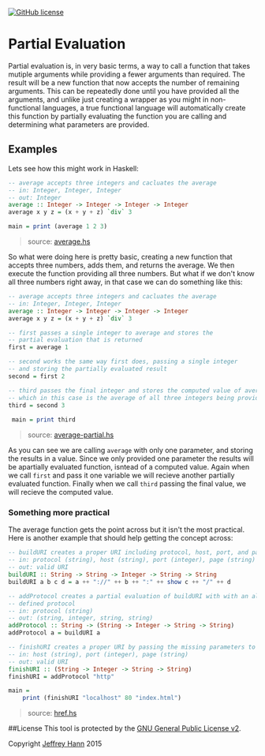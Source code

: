 [![GitHub license](https://img.shields.io/github/license/obihann-learning/functional-programming.svg)](https://github.com/obihann-learning/functional-programming/blob/master/LICENSE)

# Partial Evaluation

Partial evaluation is, in very basic terms, a way to call a function that takes mutiple arguments while providing a fewer arguments than required. The result will be a new function that now accepts the number of remaining arguments. This can be repeatedly done until you have provided all the arguments, and unlike just creating a wrapper as you might in non-functional languages, a true functional language will automatically create this function by partially evaluating the function you are calling and determining what parameters are provided.

## Examples

Lets see how this might work in Haskell:

```haskell
-- average accepts three integers and cacluates the average
-- in: Integer, Integer, Integer
-- out: Integer
average :: Integer -> Integer -> Integer -> Integer
average x y z = (x + y + z) `div` 3

main = print (average 1 2 3)
```

> source: [average.hs](average.hs)
    
So what were doing here is pretty basic, creating a new function that accepts three numbers, adds them, and returns the average. We then execute the function providing all three numbers. But what if we don't know all three numbers right away, in that case we can do something like this:

```haskell
-- average accepts three integers and cacluates the average
-- in: Integer, Integer, Integer
average :: Integer -> Integer -> Integer -> Integer
average x y z = (x + y + z) `div` 3

-- first passes a single integer to average and stores the 
-- partial evaluation that is returned
first = average 1

-- second works the same way first does, passing a single integer
-- and storing the partially evaluated result
second = first 2

-- third passes the final integer and stores the computed value of average
-- which in this case is the average of all three integers being provided
third = second 3
    
 main = print third
 ```

> source: [average-partial.hs](average-partial.hs)
    
As you can see we are calling `average` with only one parameter, and storing the results in a value. Since we only provided one parameter the results will be apartially evaluated function, isntead of a computed value. Again when we call `first` and pass it one variable we will recieve another partially evaluated function. Finally when we call `third` passing the final value, we will recieve the computed value.

### Something more practical

The average function gets the point across but it isn't the most practical. Here is another example that should help getting the concept across:

```haskell
-- buildURI creates a proper URI including protocol, host, port, and page
-- in: protocol (string), host (string), port (integer), page (string)
-- out: valid URI
buildURI :: String -> String -> Integer -> String -> String
buildURI a b c d = a ++ "://" ++ b ++ ":" ++ show c ++ "/" ++ d

-- addProtocol creates a partial evaluation of buildURI with with an already 
-- defined protocol
-- in: protocol (string)
-- out: (string, integer, string, string)
addProtocol :: String -> (String -> Integer -> String -> String)
addProtocol a = buildURI a

-- finishURI creates a proper URI by passing the missing parameters to buildURI
-- in: host (string), port (integer), page (string)
-- out: valid URI
finishURI :: (String -> Integer -> String -> String)
finishURI = addProtocol "http"

main =
    print (finishURI "localhost" 80 "index.html")
```

> source: [href.hs](href.hs)


##License
This tool is protected by the [GNU General Public License v2](http://www.gnu.org/licenses/gpl-2.0.html).

Copyright [Jeffrey Hann](http://jeffreyhann.ca/) 2015
